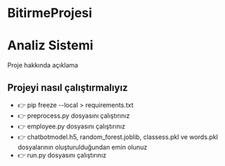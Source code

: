 # BitirmeProjesi

# Analiz Sistemi

Proje hakkında açıklama

## Projeyi nasıl çalıştırmalıyız
- 👉 pip freeze --local > requirements.txt 
- 👉 preprocess.py dosyasını çalıştırınız
- 👉 employee.py dosyasını çalıştırınız
- 👉 chatbotmodel.h5, random_forest.joblib, classess.pkl ve words.pkl dosyalarının oluşturulduğundan emin olunuz
- 👉 run.py dosyasını çalıştırınız

<br />

